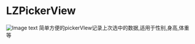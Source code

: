 # LZPickerView
![Image text](https://mmbiz.qpic.cn/mmbiz_gif/y0tTxZxTy809QPvLDw2DU1gh14tJrTjxGSRxW2mV3XJnqqiaWUuTPnzwZ6PorOWWX0ciaia6GUCAZibdCGZy1UgmmA/0?wx_fmt=gif)
简单方便的pickerVIew记录上次选中的数据,适用于性别,身高,体重等
